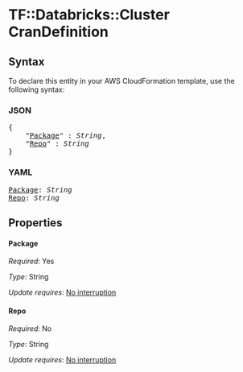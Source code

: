 # TF::Databricks::Cluster CranDefinition

## Syntax

To declare this entity in your AWS CloudFormation template, use the following syntax:

### JSON

<pre>
{
    "<a href="#package" title="Package">Package</a>" : <i>String</i>,
    "<a href="#repo" title="Repo">Repo</a>" : <i>String</i>
}
</pre>

### YAML

<pre>
<a href="#package" title="Package">Package</a>: <i>String</i>
<a href="#repo" title="Repo">Repo</a>: <i>String</i>
</pre>

## Properties

#### Package

_Required_: Yes

_Type_: String

_Update requires_: [No interruption](https://docs.aws.amazon.com/AWSCloudFormation/latest/UserGuide/using-cfn-updating-stacks-update-behaviors.html#update-no-interrupt)

#### Repo

_Required_: No

_Type_: String

_Update requires_: [No interruption](https://docs.aws.amazon.com/AWSCloudFormation/latest/UserGuide/using-cfn-updating-stacks-update-behaviors.html#update-no-interrupt)


